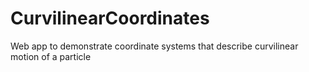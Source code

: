 # CurvilinearCoordinates
Web app to demonstrate coordinate systems that describe curvilinear motion of a particle
